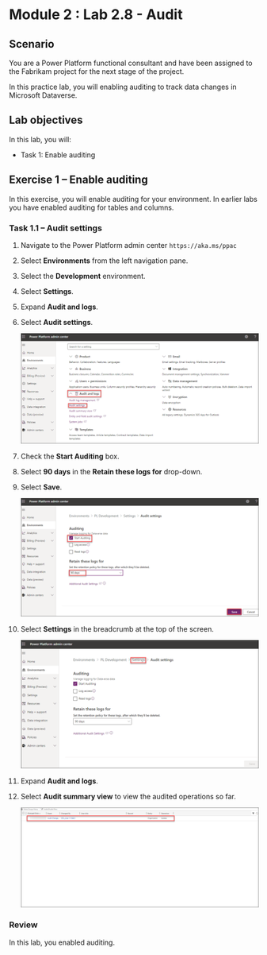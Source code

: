 # Module 2 : Lab 2.8 - Audit 

## Scenario

You are a Power Platform functional consultant and have been assigned to the Fabrikam project for the next stage of the project.

In this practice lab, you will enabling auditing to track data changes in Microsoft Dataverse.

## Lab objectives
In this lab, you will:

+ Task 1: Enable auditing

## Exercise 1 – Enable auditing

In this exercise, you will enable auditing for your environment. In earlier labs you have enabled auditing for tables and columns.

### Task 1.1 – Audit settings

1. Navigate to the Power Platform admin center `https://aka.ms/ppac`

1. Select **Environments** from the left navigation pane.

1. Select the **Development** environment.

1. Select **Settings**.

1. Expand **Audit and logs**.

1. Select **Audit settings**.

    ![](../media/mod-02;lab-08(1).png)

1. Check the **Start Auditing** box.

1. Select **90 days** in the **Retain these logs for** drop-down.

1. Select **Save**.

    ![](../media/mod-02;lab-08(2).png)

1. Select **Settings** in the breadcrumb at the top of the screen.

    ![](../media/mod-02;lab-08(3).png)

1. Expand **Audit and logs**.

1. Select **Audit summary view** to view the audited operations so far.

    ![](../media/mod-02;lab-08(4).png)

### Review
In this lab, you enabled auditing.

